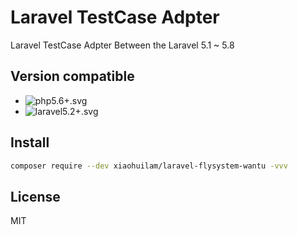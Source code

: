 # Laravel TestCase Adpter
Laravel TestCase Adpter Between the Laravel 5.1 ~ 5.8

## Version compatible
- ![php5.6+.svg](https://img.shields.io/badge/PHP-5.6+-4c1.svg)
- ![laravel5.2+.svg](https://img.shields.io/badge/Laravel-5.0+-4c1.svg)

## Install

```bash
composer require --dev xiaohuilam/laravel-flysystem-wantu -vvv
```

## License
MIT
